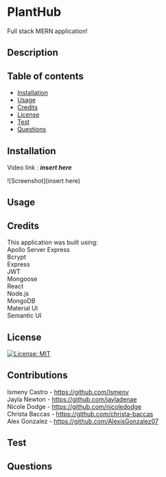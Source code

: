 # PlantHub
Full stack MERN application!

## Description


## Table of contents
  - [Installation](#installation)
  - [Usage](#usage)
  - [Credits](#credits)
  - [License](#license)
  - [Test](#test)
  - [Questions](#questions)
  

## Installation
Video link  : ***insert here***

![Screenshot](insert here)


## Usage


## Credits
This application was built using: <br>
Apollo Server Express <br>
Bcrypt <br>
Express <br>
JWT <br>
Mongoose <br>
React <br>
Node.js <br>
MongoDB <br>
Material UI <br>
Semantic UI <br>




## License
[![License: MIT](https://img.shields.io/badge/License-MIT-yellow.svg)](https://opensource.org/licenses/MIT)

## Contributions
Ismeny Castro - https://github.com/Ismeny<br>
Jayla Newton - https://github.com/jayladenae<br>
Nicole Dodge - https://github.com/nicoledodge<br>
Christa Baccas - https://github.com/christa-baccas<br>
Alex Gonzalez - https://github.com/AlexisGonzalez07 <br>

## Test

## Questions
